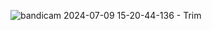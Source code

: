 

![bandicam 2024-07-09 15-20-44-136 - Trim](https://github.com/user-attachments/assets/98595a65-1cf7-42be-856e-9893f6e9c8b9)


